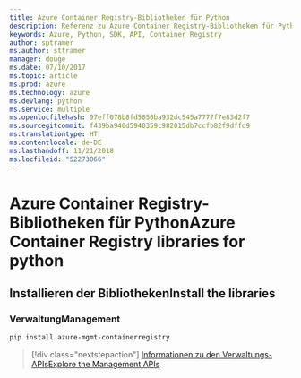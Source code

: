 ```yaml
---
title: Azure Container Registry-Bibliotheken für Python
description: Referenz zu Azure Container Registry-Bibliotheken für Python
keywords: Azure, Python, SDK, API, Container Registry
author: sptramer
ms.author: sttramer
manager: douge
ms.date: 07/10/2017
ms.topic: article
ms.prod: azure
ms.technology: azure
ms.devlang: python
ms.service: multiple
ms.openlocfilehash: 97eff078b8fd5050ba932dc545a7777f7e83d2f7
ms.sourcegitcommit: f439ba940d5940359c982015db7ccfb82f9dffd9
ms.translationtype: HT
ms.contentlocale: de-DE
ms.lasthandoff: 11/21/2018
ms.locfileid: "52273066"
---
```

# <a name="azure-container-registry-libraries-for-python"></a><span data-ttu-id="598d9-104">Azure Container Registry-Bibliotheken für Python</span><span class="sxs-lookup"><span data-stu-id="598d9-104">Azure Container Registry libraries for python</span></span>

## <a name="install-the-libraries"></a><span data-ttu-id="598d9-105">Installieren der Bibliotheken</span><span class="sxs-lookup"><span data-stu-id="598d9-105">Install the libraries</span></span>


### <a name="management"></a><span data-ttu-id="598d9-106">Verwaltung</span><span class="sxs-lookup"><span data-stu-id="598d9-106">Management</span></span>

```bash
pip install azure-mgmt-containerregistry
```
> [!div class="nextstepaction"]
> [<span data-ttu-id="598d9-107">Informationen zu den Verwaltungs-APIs</span><span class="sxs-lookup"><span data-stu-id="598d9-107">Explore the Management APIs</span></span>](/python/api/overview/azure/containerregistry/management)